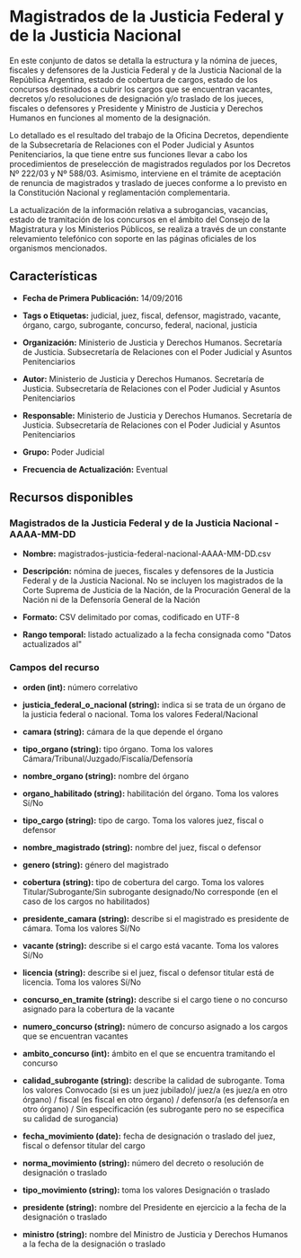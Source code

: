 Magistrados de la Justicia Federal y de la Justicia Nacional
==============================================================================

En este conjunto de datos se detalla la estructura y la nómina de jueces, fiscales y defensores de la Justicia Federal y de la Justicia Nacional de la República Argentina, estado de cobertura de cargos, estado de los concursos destinados a cubrir los cargos que se encuentran vacantes, decretos y/o resoluciones de designación y/o traslado de los jueces, fiscales o defensores y Presidente y Ministro de Justicia y Derechos Humanos en funciones al momento de la designación.

Lo detallado es el resultado del trabajo de la Oficina Decretos, dependiente de la Subsecretaría de Relaciones con el Poder Judicial y Asuntos Penitenciarios, la que tiene entre sus funciones llevar a cabo los procedimientos de preselección de magistrados regulados por los Decretos Nº 222/03 y Nº 588/03. Asimismo, interviene en el trámite de aceptación de renuncia de magistrados y traslado de jueces conforme a lo previsto en la Constitución Nacional y reglamentación complementaria. 

La actualización de la información relativa a subrogancias, vacancias, estado de tramitación de los concursos en el ámbito del Consejo de la Magistratura y los Ministerios Públicos, se realiza a través de un constante relevamiento telefónico con soporte en las páginas oficiales de los organismos mencionados. 


Características
---------------

- **Fecha de Primera Publicación:** 14/09/2016

- **Tags o Etiquetas:** judicial, juez, fiscal, defensor, magistrado, vacante, órgano, cargo, subrogante, concurso, federal, nacional, justicia

- **Organización:** Ministerio de Justicia y Derechos Humanos. Secretaría de Justicia. Subsecretaría de Relaciones con el Poder Judicial y Asuntos Penitenciarios

- **Autor:** Ministerio de Justicia y Derechos Humanos. Secretaría de Justicia. Subsecretaría de Relaciones con el Poder Judicial y Asuntos Penitenciarios

- **Responsable:** Ministerio de Justicia y Derechos Humanos. Secretaría de Justicia. Subsecretaría de Relaciones con el Poder Judicial y Asuntos Penitenciarios

- **Grupo:** Poder Judicial

- **Frecuencia de Actualización:** Eventual

Recursos disponibles
--------------------

### Magistrados de la Justicia Federal y de la Justicia Nacional - AAAA-MM-DD

- **Nombre:** magistrados-justicia-federal-nacional-AAAA-MM-DD.csv

- **Descripción:** nómina de jueces, fiscales y defensores de la Justicia Federal y de la Justicia Nacional.  No se incluyen los magistrados de la Corte Suprema de Justicia de la Nación, de la Procuración General de la Nación ni de la Defensoría General de la Nación

- **Formato:** CSV delimitado por comas, codificado en UTF-8

- **Rango temporal:** listado actualizado a la fecha consignada como "Datos actualizados al"

### Campos del recurso

- **orden (int):** número correlativo

- **justicia_federal_o_nacional (string):** indica si se trata de un órgano de la justicia federal o nacional. Toma los valores Federal/Nacional

- **camara (string):** cámara de la que depende el órgano

- **tipo_organo (string):** tipo órgano. Toma los valores Cámara/Tribunal/Juzgado/Fiscalía/Defensoría

- **nombre_organo (string):** nombre del órgano

- **organo_habilitado (string):** habilitación del órgano. Toma los valores Sí/No

- **tipo_cargo (string):** tipo de cargo. Toma los valores juez, fiscal o defensor

- **nombre_magistrado (string):** nombre del juez, fiscal o defensor

- **genero (string):** género del magistrado

- **cobertura (string):** tipo de cobertura del cargo. Toma los valores Titular/Subrogante/Sin subrogante designado/No corresponde (en el caso de los cargos no habilitados)

- **presidente_camara (string):** describe si el magistrado es presidente de cámara. Toma los valores Sí/No

- **vacante (string):** describe si el cargo está vacante. Toma los valores Sí/No

- **licencia (string):** describe si el juez, fiscal o defensor titular está de licencia. Toma los valores Sí/No

- **concurso_en_tramite (string):** describe si el cargo tiene o no concurso asignado para la cobertura de la vacante

- **numero_concurso (string):** número de concurso asignado a los cargos que se encuentran vacantes

- **ambito_concurso (int):** ámbito en el que se encuentra tramitando el concurso

- **calidad_subrogante (string):** describe la calidad de subrogante. Toma los valores Convocado (si es un juez jubilado)/ juez/a (es juez/a en otro órgano) / fiscal (es fiscal en otro órgano) / defensor/a (es defensor/a en otro órgano) / Sin especificación (es subrogante pero no se especifica su calidad de surogancia)

- **fecha_movimiento (date):** fecha de designación o traslado del juez, fiscal o defensor titular del cargo

- **norma_movimiento (string):** número del decreto o resolución de designación o traslado

- **tipo_movimiento (string):** toma los valores Designación o traslado

- **presidente (string):** nombre del Presidente en ejercicio a la fecha de la designación o traslado

- **ministro (string):** nombre del Ministro de Justicia y Derechos Humanos a la fecha de la designación o traslado
